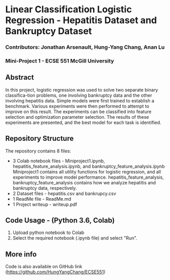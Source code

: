 # Linear Classification Logistic Regression - Hepatitis Dataset and Bankruptcy Dataset
### Contributors: Jonathan Arsenault, Hung-Yang Chang, Anan Lu
### Mini-Project 1 - ECSE 551  McGill University

## Abstract
In this project, logistic regression was used to solve two separate binary classifica-tion problems, one involving bankruptcy data and the other involving hepatitis data. Simple models were first trained to establish a benchmark. Various experiments were then performed to attempt to improve on this result. The experiments can be classified into feature selection and optimization parameter selection. The results of these experiments are presented, and the best model for each task is identified.

## Repository Structure
The repository contains 8 files:
* 3 Colab notebook files - Miniproject1.ipynb, hepatitis_feature_analysis.ipynb, and bankruptcy_feature_analysis.ipynb
  Miniproject1 contains all utility functions for logistic regression, and all experiments to improve model performance.
  hepatitis_feature_analysis, bankruptcy_feature_analysis contains how we analyze hepatitis and bankruptcy data, respectively.
* 2 Dataset files - hepatitis.csv and bankrupcy.csv 
* 1 ReadMe file - ReadMe.md
* 1 Project writeup - writeup.pdf

## Code Usage - (Python 3.6, Colab)
1. Upload python notebook to Colab
2. Select the required notebook (.ipynb file) and select "Run".

## More info
Code is also available on GitHub link (https://github.com/HungYangChang/ECSE551)

